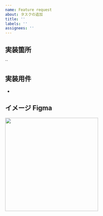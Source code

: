 ```yaml
---
name: Feature request
about: タスクの追加
title: ''
labels: ''
assignees: ''
---
```


## 実装箇所

``

## 実装用件

-

## イメージ Figma

<img width="300px" src="">
